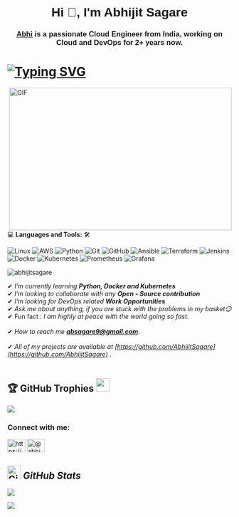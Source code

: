 <!-- Header Section -->
<h1 align="center"><font face="Arial">Hi 👋, I'm Abhijit Sagare <a href="/"></a></font></h1>
<h3 align="center"><font face="Arial"><a href="https://www.linkedin.com/in/abhijit-sagare/" target="_blank" rel="noreferrer">Abhi</a> is a passionate Cloud Engineer from India, working on Cloud and DevOps for 2+ years now.</font></h3>
<h1><a href="https://git.io/typing-svg"><img src="https://readme-typing-svg.demolab.com?font=Fira+Code&weight=500&size=28&pause=1000&color=0FF7000&center=true&vCenter=true&width=1200&height=60&lines=Hi+%F0%9F%91%8B%2C+Explore+world+of+Cloud+%26+DevOps+;With+Abhijit+Sagare%2C+Let's+connect!+" alt="Typing SVG" /></a></h1>

 <img align="right" alt="GIF" src="https://github.com/abhisheknaiidu/abhisheknaiidu/blob/master/code.gif?raw=true" width="500" height="320" />
  
💻 **Languages and Tools:** 🛠️<br>

![Linux](https://img.shields.io/badge/-Linux-black?style=flat-square&logo=Linux)
![AWS](https://img.shields.io/badge/-AWS-181717?style=flat-square&logo=Aws)
![Python](https://img.shields.io/badge/-Python-black?style=flat-square&logo=Python)
![Git](https://img.shields.io/badge/-Git-black?style=flat-square&logo=git)
![GitHub](https://img.shields.io/badge/-GitHub-181717?style=flat-square&logo=github)
![Ansible](https://img.shields.io/badge/-Ansible-black?style=flat-square&logo=Ansible)
![Terraform](https://img.shields.io/badge/-Terraform-black?style=flat-square&logo=Terraform)
![Jenkins](https://img.shields.io/badge/-Jenkins-black?style=flat-square&logo=jenkins)
![Docker](https://img.shields.io/badge/-Docker-black?style=flat-square&logo=docker)
![Kubernetes](https://img.shields.io/badge/-Kubernetes-black?style=flat-square&logo=Kubernetes)
![Prometheus](https://img.shields.io/badge/-Prometheus-black?style=flat-square&logo=Prometheus)
![Grafana](https://img.shields.io/badge/-Grafana-black?style=flat-square&logo=Grafana)





<p align="left"> <img src="https://komarev.com/ghpvc/?username=abhijitsagare&label=Profile%20views&color=0e75b6&style=flat" alt="abhijitsagare" /> </p>

✔ *I’m currently learning **Python, Docker and Kubernetes***<br>
✔ *I’m looking to collaborate with any **Open - Source contribution***<br>
✔ *I’m looking for DevOps related **Work Opportunities***<br>
✔ *Ask me about anything, if you are stuck with the problems in my basket😉*<br>
✔ Fun fact : *I am highly at peace with the world going so fast.*<br><br>
✔ *How to reach me **absagare9@gmail.com***.<br><br>
✔ *All of my projects are available at [https://github.com/AbhijitSagare](https://github.com/AbhijitSagare)
.*<br><br>



## 🏆 GitHub Trophies <img src="https://media.giphy.com/media/ObNTw8Uzwy6KQ/giphy.gif" width="30px">
![](https://github-profile-trophy.vercel.app/?username=AbhijitSagare&theme=radical&no-frame=false&no-bg=true&margin-w=4)





<h3 align="left">Connect with me:</h3>
<p align="left">
<a href="https://www.linkedin.com/in/abhijit-sagare/" target="blank"><img align="center" src="https://raw.githubusercontent.com/rahuldkjain/github-profile-readme-generator/master/src/images/icons/Social/linked-in-alt.svg" alt="https://www.linkedin.com/in/abhijit-sagare/" height="30" width="40" /></a>
<a href="https://hashnode.com/@abhidevops" target="blank"><img align="center" src="https://raw.githubusercontent.com/rahuldkjain/github-profile-readme-generator/master/src/images/icons/Social/hashnode.svg" alt="@abhidevops" height="30" width="40" /></a>
</p>


## <img src="https://media.giphy.com/media/8UHRm5oY4k4FDxq5QG/giphy.gif" width="30px" alt="GitHub-Status"/>&nbsp;<i><b>GitHub Stats</b></i>

![](https://github-readme-stats.vercel.app/api?username=AbhijitSagare&theme=dark&hide_border=false&include_all_commits=false&count_private=false)<br/>

![](https://github-readme-stats.vercel.app/api/top-langs/?username=AbhijitSagare&theme=dark&hide_border=false&include_all_commits=false&count_private=false&layout=compact)



